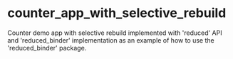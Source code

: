 # counter_app_with_selective_rebuild

Counter demo app with selective rebuild implemented with 'reduced' API and 'reduced_binder' implementation as an example of how to use the 'reduced_binder' package.

